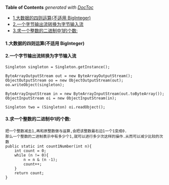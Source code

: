 <!-- START doctoc generated TOC please keep comment here to allow auto update -->
<!-- DON'T EDIT THIS SECTION, INSTEAD RE-RUN doctoc TO UPDATE -->
**Table of Contents**  *generated with [DocToc](https://github.com/thlorenz/doctoc)*

- [1.大数据的四则运算(不适用 BigInteger)](#1%E5%A4%A7%E6%95%B0%E6%8D%AE%E7%9A%84%E5%9B%9B%E5%88%99%E8%BF%90%E7%AE%97%E4%B8%8D%E9%80%82%E7%94%A8-biginteger)
- [2.一个字节输出流转换为字节输入流](#2%E4%B8%80%E4%B8%AA%E5%AD%97%E8%8A%82%E8%BE%93%E5%87%BA%E6%B5%81%E8%BD%AC%E6%8D%A2%E4%B8%BA%E5%AD%97%E8%8A%82%E8%BE%93%E5%85%A5%E6%B5%81)
- [3.求一个整数的二进制中1的个数:](#3%E6%B1%82%E4%B8%80%E4%B8%AA%E6%95%B4%E6%95%B0%E7%9A%84%E4%BA%8C%E8%BF%9B%E5%88%B6%E4%B8%AD1%E7%9A%84%E4%B8%AA%E6%95%B0)

<!-- END doctoc generated TOC please keep comment here to allow auto update -->

#### 1.大数据的四则运算(不适用 BigInteger)


#### 2.一个字节输出流转换为字节输入流
	Singleton singleton = Singleton.getInstance();
	
	ByteArrayOutputStream out = new ByteArrayOutputStream();
	ObjectOutputStream oo = new ObjectOutputStream(out);
	oo.writeObject(singleton);
	
	ByteArrayInputStream in = new ByteArrayInputStream(out.toByteArray());
	ObjectInputStream oi = new ObjectInputStream(in);

	Singleton two = (Singleton) oi.readObject();

#### 3.求一个整数的二进制中1的个数:
	把一个整数减去1,再和原整数做与运算,会把该整数最右边1一个1变成0.
	那么一个整数的二进制表示中有多少个1,就可以进行多少次这样的操作.从而可以减少比较的次数
	public static int count1Number(int n){
        int count = 0;
        while (n != 0){
            n = n & (n -1);
            count++;
        }
        return count;
    }













